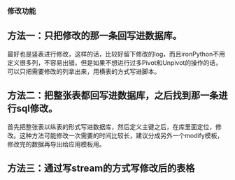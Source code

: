 ### 修改功能
## 方法一：只把修改的那一条回写进数据库。
最好也是竖表进行修改，这样的话，比较好留下修改的log，而且ironPython不用定义很多列，不容易出错。但是如果不想进行过多Pivot和Unpivot的操作的话，可以只把需要修改的列拿出来，用横表的方式写进脚本。

## 方法二：把整张表都回写进数据库，之后找到那一条进行sql修改。
首先把整张表以纵表的形式写进数据库，然后定义主键之后，在库里面定位，修改。这种方法可能修改一次需要的时间比较长，建议分成另外一个modify模板，修改完的数据再导出给应用模板用。

## 方法三：通过写stream的方式写修改后的表格



